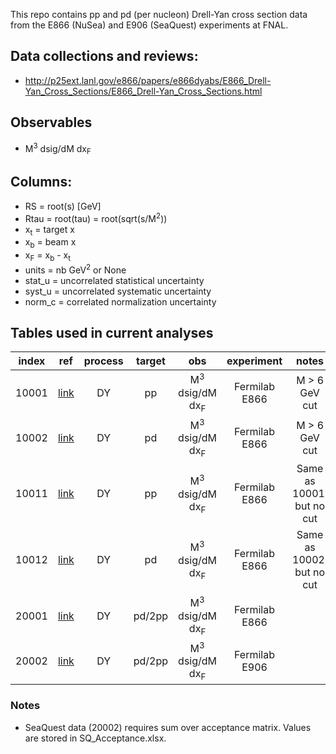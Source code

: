 This repo contains pp and pd (per nucleon) Drell-Yan cross section data from the E866 (NuSea) and E906 (SeaQuest) experiments at FNAL.

## Data collections and reviews:
* http://p25ext.lanl.gov/e866/papers/e866dyabs/E866_Drell-Yan_Cross_Sections/E866_Drell-Yan_Cross_Sections.html

## Observables

* M<sup>3</sup> dsig/dM dx<sub>F</sub>

## Columns:

- RS            = root(s) [GeV]
- Rtau          = root(tau) = root(sqrt(s/M<sup>2</sup>))
- x<sub>t</sub> = target x
- x<sub>b</sub> = beam x
- x<sub>F</sub> = x<sub>b</sub> - x<sub>t</sub>
- units         = nb GeV<sup>2</sup> or None 
- stat_u        = uncorrelated statistical uncertainty
- syst_u        = uncorrelated systematic uncertainty
- norm_c        = correlated normalization uncertainty

## Tables used in current analyses

| index | ref              | process | target | obs                                  | experiment    | notes                             |
| :--:  | :--:             | :--:    | :--:   | :--:                                 | :--:          | :--:                              |
| 10001 | [link][ref10001] | DY      | pp     | M<sup>3</sup> dsig/dM dx<sub>F</sub> | Fermilab E866 | M > 6 GeV cut                     |
| 10002 | [link][ref10001] | DY      | pd     | M<sup>3</sup> dsig/dM dx<sub>F</sub> | Fermilab E866 | M > 6 GeV cut                     |
| 10011 | [link][ref10001] | DY      | pp     | M<sup>3</sup> dsig/dM dx<sub>F</sub> | Fermilab E866 | Same as 10001, but no cut         |
| 10012 | [link][ref10001] | DY      | pd     | M<sup>3</sup> dsig/dM dx<sub>F</sub> | Fermilab E866 | Same as 10002, but no cut         |
| 20001 | [link][ref20001] | DY      | pd/2pp | M<sup>3</sup> dsig/dM dx<sub>F</sub> | Fermilab E866 |                                   |
| 20002 | [link][ref20002] | DY      | pd/2pp | M<sup>3</sup> dsig/dM dx<sub>F</sub> | Fermilab E906 |                                   |

[ref10001]: https://inspirehep.net/record/554316
[ref20001]: https://inspirehep.net/literature/554316
[ref20002]: https://inspirehep.net/literature/1849683

### Notes
* SeaQuest data (20002) requires sum over acceptance matrix.  Values are stored in SQ_Acceptance.xlsx.





